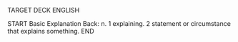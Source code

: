 TARGET DECK
ENGLISH

START
Basic
Explanation
Back: n. 1 explaining. 2 statement or circumstance that explains something.
END
